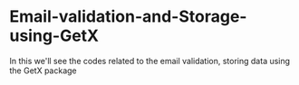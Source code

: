 # Email-validation-and-Storage-using-GetX
In this we'll see the codes related to the email validation, storing data using the GetX package
